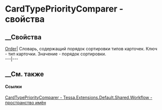 # CardTypePriorityComparer - свойства
##  __Свойства
[Order](P_Tessa_Extensions_Default_Shared_Workflow_CardTypePriorityComparer_Order.htm)|
Словарь, содержащий порядок сортировки типов карточек. Ключ - тип карточки.
Значение - порядок сортировки.  
---|---  
## __См. также
#### Ссылки
[CardTypePriorityComparer -
](T_Tessa_Extensions_Default_Shared_Workflow_CardTypePriorityComparer.htm)
[Tessa.Extensions.Default.Shared.Workflow - пространство
имён](N_Tessa_Extensions_Default_Shared_Workflow.htm)
